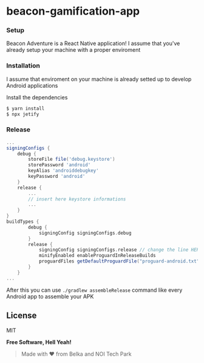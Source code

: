 # beacon-gamification-app

### Setup

Beacon Adventure is a React Native application! I assume that you've already setup your machine with a proper enviroment 

### Installation

I assume that enviroment on your machine is already setted up to develop Android applications

Install the dependencies

```sh
$ yarn install
$ npx jetify
```

### Release

```gradle
...
signingConfigs {
    debug {
        storeFile file('debug.keystore')
        storePassword 'android'
        keyAlias 'androiddebugkey'
        keyPassword 'android'
    }
    release {
        ...
        // insert here keystore informations
        ...
    }
}
buildTypes {
        debug {
            signingConfig signingConfigs.debug
        }
        release {
            signingConfig signingConfigs.release // change the line HERE after you have configured the keytore
            minifyEnabled enableProguardInReleaseBuilds
            proguardFiles getDefaultProguardFile("proguard-android.txt"), "proguard-rules.pro"
        }
    }
...
```

After this you can use `./gradlew assembleRelease` command like every Android app to assemble your APK

License
----

MIT

**Free Software, Hell Yeah!**

> Made with ❤️ from Belka and NOI Tech Park

